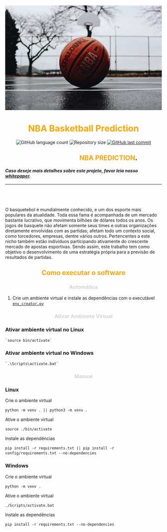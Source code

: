 ![alt text](docs/static/background.jpeg)
<h1 align="center">
    <span style="color:#FFA500"><strong>NBA Basketball Prediction</strong></span>
</h1>

<p align="center">
  <img alt="GitHub language count" src="https://img.shields.io/github/languages/count/Pibaska/NBA-Basketball-Prediction?color=%2304D361">

  <img alt="Repository size" src="https://img.shields.io/github/repo-size/Pibaska/NBA-Basketball-Prediction">
  
  <a href="https://github.com/tgmarinho/nlw1/commits/master">
    <img alt="GitHub last commit" src="https://img.shields.io/github/last-commit/Pibaska/NBA-Basketball-Prediction">
  </a>
</p>

## <span style="color:white">Bem vindo ao software </span><span style="color:#FFA500">NBA PREDICTION</span>.

#### *Caso deseje mais detalhes sobre este projeto, favor leia nosso [whitepaper](https://github.com/Pibaska/Basketball-Prediction-Paper/blob/main/Projeto_Integrador__BGJR.pdf).*

---

<h2 align="center"><span style="color:white"><strong>Resumo</strong></span> </h2>
O basquetebol é mundialmente conhecido, e um dos esporte mais populares da atualidade. Toda essa fama é acompanhada de um mercado bastante lucrativo, que movimenta bilhões de dólares todos os anos. Os jogos de basquete não afetam somente seus times e outras organizações diretamente envolvidas com as partidas; afetam todo um contexto social, como torcedores, empresas, dentre vários outros. Pertencentes a este nicho também estão indivíduos participando ativamente do crescente mercado de apostas esportivas.
Sendo assim, este trabalho tem como objetivo o desenvolvimento de uma estratégia própria para a previsão de resultados de partidas.
<h2 align="center"><span style="color:#FFA500"><strong>Como executar o software</strong></span> </h2>

<h3 align="center"><span style="color:lightgrey"><strong>Automática</strong></span> </h3>

1. Crie um ambiente virtual e instale as dependências com o executável [`env_creator.py`](env_creator.py)

<h3 align="center"><span style="color:lightgrey"><strong>Ativar Ambiente Virtual</strong></span> </h3>

### Ativar ambiente virtual no **Linux**
    `source bin/activate`

### Ativar ambiente virtual no **Windows**
    `.\Scripts\activate.bat`

<h3 align="center"><span style="color:lightgrey"><strong>Manual</strong></span> </h3>

### **Linux**

Crie o ambiente virtual

    python -m venv . || python3 -m venv .

Ative o ambiente virtual

    source ./bin/activate

Instale as dependências

    pip install -r requirements.txt || pip install -r config/requirements.txt --no-dependencies


### **Windows**

Crie o ambiente virtual

    python -m venv .

Ative o ambiente virtual

    ./Scripts/activate.bat

Instale as dependências

    pip install -r requirements.txt --no-dependencies
